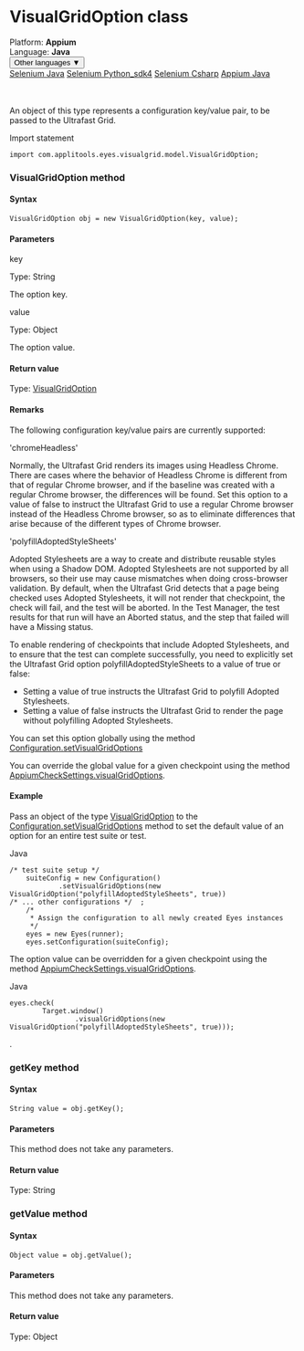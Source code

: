 # VisualGridOption class
<div class='platform-bar-container-div'><div class='platform-bar-div'>Platform:  <b> Appium</b>
</div><div class='platform-bar-div'>Language: <b>Java</b></div><div class='dropdown-button-container-div'><button class='sdk-language-dropdown-button'>Other languages ▼</button><div class='dropdown-content'>
<a href='../../selenium/java/visualgridoption'>Selenium Java</a>
<a href='../../selenium/python_sdk4/visualgridoption'>Selenium Python_sdk4</a>
<a href='../../selenium/csharp/visualgridoption'>Selenium Csharp</a>
<a href='../../appium/java/visualgridoption'>Appium Java</a>
</div></div><br /><br /></div>




An object of this type represents a configuration key/value pair, to be passed to the Ultrafast Grid.

Import statement

    import com.applitools.eyes.visualgrid.model.VisualGridOption;
    	



### VisualGridOption method
#### Syntax


    VisualGridOption obj = new VisualGridOption(key, value);
    

#### Parameters

key

Type: String

The option key.

value

Type: Object

The option value.

#### Return value

Type:  [VisualGridOption](./visualgridoption)

#### Remarks


The following configuration key/value pairs are currently supported:

'chromeHeadless'

Normally, the Ultrafast Grid renders its images using Headless Chrome. There are cases where the behavior of Headless Chrome is different from that of regular Chrome browser, and if the baseline was created with a regular Chrome browser, the differences will be found. Set this option to a value of false to instruct the Ultrafast Grid to use a regular Chrome browser instead of the Headless Chrome browser, so as to eliminate differences that arise because of the different types of Chrome browser.

'polyfillAdoptedStyleSheets'

Adopted Stylesheets are a way to create and distribute reusable styles when using a Shadow DOM. Adopted Stylesheets are not supported by all browsers, so their use may cause mismatches when doing cross-browser validation. By default, when the Ultrafast Grid detects that a page being checked uses Adopted Stylesheets, it will not render that checkpoint, the check will fail, and the test will be aborted. In the Test Manager, the test results for that run will have an Aborted status, and the step that failed will have a Missing status.

To enable rendering of checkpoints that include Adopted Stylesheets, and to ensure that the test can complete successfully, you need to explicitly set the Ultrafast Grid option polyfillAdoptedStyleSheets to a value of true or false:

*   Setting a value of true instructs the Ultrafast Grid to polyfill Adopted Stylesheets.
*   Setting a value of false instructs the Ultrafast Grid to render the page without polyfilling Adopted Stylesheets.

You can set this option globally using the method [Configuration.setVisualGridOptions](./configuration#setvisualgridoptions-method)

You can override the global value for a given checkpoint using the method [AppiumCheckSettings.visualGridOptions](./checksettings#visualgridoptions-method).

#### Example


Pass an object of the type [VisualGridOption](./visualgridoption) to the [Configuration.setVisualGridOptions](./configuration#setvisualgridoptions-method) method to set the default value of an option for an entire test suite or test.

Java

    /* test suite setup */  
        suiteConfig = new Configuration() 
                .setVisualGridOptions(new VisualGridOption("polyfillAdoptedStyleSheets", true))   
    /* ... other configurations */  ; 
        /*
         * Assign the configuration to all newly created Eyes instances
         */
        eyes = new Eyes(runner);
        eyes.setConfiguration(suiteConfig);

The option value can be overridden for a given checkpoint using the method [AppiumCheckSettings.visualGridOptions](./checksettings#visualgridoptions-method).

Java

    eyes.check(
            Target.window()
                    .visualGridOptions(new VisualGridOption("polyfillAdoptedStyleSheets", true)));

.


### getKey method
#### Syntax


    String value = obj.getKey();
    

#### Parameters

This method does not take any parameters.

#### Return value

Type:  String

### getValue method
#### Syntax


    Object value = obj.getValue();
    

#### Parameters

This method does not take any parameters.

#### Return value

Type:  Object
